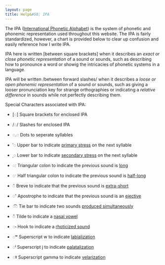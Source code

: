 ```yaml
---
layout: page
title: Help&#58; IPA
---
```


The IPA ([International Phonetic Alphabet](https://en.wikipedia.org/wiki/International_Phonetic_Alphabet)) is the system of phonetic and phonemic representation used throughout this website. The IPA is fairly standardized, however, a chart is provided below to clear up confusion and easily reference how I write IPA. 

IPA here is written [between square brackets] when it describes an *exact or close phonetic representation* of a sound or sounds, such as describing how to pronounce a word or showig the intricacies of phonetic systems in a language.

IPA will be written /between forward slashes/ when it describes a *loose or open phonemic representation* of a sound or sounds, such as giving a looser pronunciation key for strange orthographies or indicating a *relative difference* in sounds while not perfectly describing them.

Special Characters associated with IPA:

 * [◌]   Square brackets for enclosed IPA
 * /◌/   Slashes for enclosed IPA
 
 * ◌.◌   Dots to seperate syllables
 * ˈ◌   Upper bar to indicate [primary stress](https://en.wikipedia.org/wiki/Stress_(linguistics)) on the next syllable
 * ˌ◌   Lower bar to indicate [secondary stress](https://en.wikipedia.org/wiki/Stress_(linguistics)) on the next syllable
 
 * ◌ː   Triangular colon to indicate the previous sound is [long](https://en.wikipedia.org/wiki/Vowel_length)
 * ◌ˑ   Half triangular colon to indicate the previous sound is [half-long](https://en.wikipedia.org/wiki/Vowel_length)
 * ◌̆   Breve to indicate that the previous sound is [extra-short](https://en.wikipedia.org/wiki/Vowel_length)

 * ◌'   Apostrophe to indicate that the previous sound is an [ejective](https://en.wikipedia.org/wiki/Ejective_consonant)
 * ◌͡◌   Tie bar to indicate two sounds [produced simultaneously](https://en.wikipedia.org/wiki/Doubly_articulated_consonant)

 * ◌̃   Tilde to indicate a [nasal vowel](https://en.wikipedia.org/wiki/Nasal_vowel)
 * ◌˞   Hook to indicate a [rhoticized sound](https://en.wikipedia.org/wiki/R-colored_vowel)

 * ◌ʷ   Superscript w to indicate [labialization](https://en.wikipedia.org/wiki/Labialization)
 * ◌ʲ   Superscript j to indicate [palatalization](https://en.wikipedia.org/wiki/Palatalization_(phonetics))
 * ◌ˠ   Superscript gamma to indicate [velarization](https://en.wikipedia.org/wiki/Velarization)
